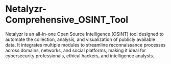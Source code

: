 # Netalyzr-Comprehensive_OSINT_Tool
 Netalyzr is an all-in-one Open Source Intelligence (OSINT) tool designed to automate the collection, analysis, and visualization of publicly available data. It integrates multiple modules to streamline reconnaissance processes across domains, networks, and social platforms, making it ideal for cybersecurity professionals, ethical hackers, and intelligence analysts.
